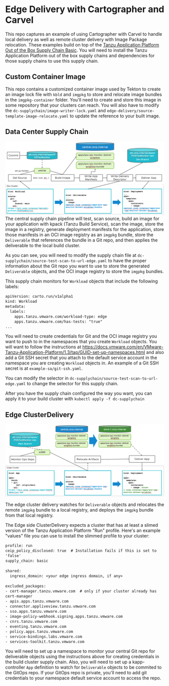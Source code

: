 # Edge Delivery with Cartographer and Carvel
This repo captures an example of using Cartographer with Carvel to handle local delivery as well as remote cluster delivery with Image Package relocation.  These examples build on top of the [Tanzu Application Platform Out of the Box Supply Chain Basic](https://docs.vmware.com/en/VMware-Tanzu-Application-Platform/1.3/tap/GUID-scc-ootb-supply-chain-basic.html).  You will need to install the Tanzu Application Platform out of the box supply chains and dependencies for those supply chains to use this supply chain.

## Custom Container Image
This repo contains a customized container image used by Tekton to create an image lock file with `kbld` and `imgpkg` to store and relocate image bundles in the `imgpkg-container` folder.  You'll need to create and store this image in some repository that your clusters can reach.  You will also have to modify the `dc-supplychain/image-writer-lock.yaml` and `edge-delivery/source-template-image-relocate.yaml` to update the reference to your built image.

## Data Center Supply Chain
![Data Center Supply Chain Diagram](images/dc-sc.png)
The central supply chain pipeline will test, scan source, build an image for your application with kpack (Tanzu Build Service), scan the image, store the image in a registry, generate deployment manifests for the application, store those manifests in an OCI image registry as an `imgpkg` bundle, store the `Deliverable` that references the bundle in a Git repo, and then applies the deliverable to the local build cluster.

As you can see, you will need to modify the supply chain file at `dc-supplychain/source-test-scan-to-url-edge.yaml` to have the proper information about the Git repo you want to use to store the generated `Deliverable` objects, and the OCI image registry to store the `imgpkg` bundles.

This supply chain monitors for `Workload` objects that include the following labels:
```
apiVersion: carto.run/v1alpha1
kind: Workload
metadata:
  labels:
    apps.tanzu.vmware.com/workload-type: edge
    apps.tanzu.vmware.com/has-tests: "true"
...
```

You will need to create credentials for Git and the OCI image registry you want to push to in the namespaces that you create `Workload` objects.  You will want to follow the instructions at https://docs.vmware.com/en/VMware-Tanzu-Application-Platform/1.3/tap/GUID-set-up-namespaces.html and also add a Git SSH secret that you attach to the default service account in the namespace you are creating `Workload` objects in.  An example of a Git SSH secret is at `example-sa/git-ssh.yaml`.

You can modify the selector in `dc-supplychain/source-test-scan-to-url-edge.yaml` to change the selector for this supply chain.  

After you have the supply chain configured the way you want, you can apply it to your build cluster with `kubectl apply -f dc-supplychain`

## Edge ClusterDelivery
![Edge Cluster Delivery](images/edge-sc.png)

The edge cluster delivery watches for `Deliverable` objects and relocates the remote `imgpkg` bundle to a local registry, and deploys the `imgpkg` bundle from that local registry.

The Edge side ClusterDelivery expects a cluster that has at least a slimed version of the Tanzu Application Platform "Run" profile.  Here's an example "values" file you can use to install the slimmed profile to your cluster:
```
profile: run
ceip_policy_disclosed: true  # Installation fails if this is set to 'false'
supply_chain: basic

shared:
  ingress_domain: <your edge ingress domain, if any>

excluded_packages:
- cert-manager.tanzu.vmware.com  # only if your cluster already has cert-manager
- apis.apps.tanzu.vmware.com
- connector.appliveview.tanzu.vmware.com
- sso.apps.tanzu.vmware.com
- image-policy-webhook.signing.apps.tanzu.vmware.com
- cnrs.tanzu.vmware.com
- eventing.tanzu.vmware.com
- policy.apps.tanzu.vmware.com
- service-bindings.labs.vmware.com
- services-toolkit.tanzu.vmware.com
```

You will need to set up a namespace to monitor your central Git repo for deliverable objects using the instructions above for creating credentials in the build cluster supply chain.  Also, you will need to set up a kapp-controller `App` definition to watch for `Deliverable` objects to be commited to the GitOps repo.  If your GitOps repo is private, you'll need to add git credentials to your namespace default service account to access the repo.